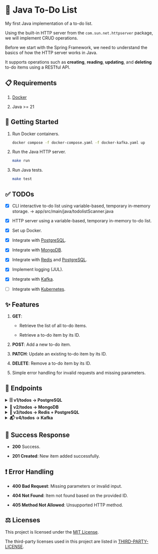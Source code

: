 # 📝 Java To-Do List

My first Java implementation of a to-do list.

Using the built-in HTTP server from the `com.sun.net.httpserver` package, we will implement CRUD operations.

Before we start with the Spring Framework,
we need to understand the basics of how the HTTP server works in Java.

It supports operations such as **creating**, **reading**, **updating**, and **deleting** to-do items using a RESTful API.

## 📋 Requirements

1. [Docker](https://www.docker.com)

2. Java >= 21

## 🚀 Getting Started

1. Run Docker containers.

   ```bash
   docker compose -f docker-compose.yaml -f docker-kafka.yaml up
   ```

2. Run the Java HTTP server.

   ```bash
   make run
   ```

3. Run Java tests.

   ```bash
   make test
   ```

## ✅ TODOs

- [x] CLI interactive to-do list using variable-based, temporary in-memory storage.
      -> app/src/main/java/todolistScanner.java

- [x] HTTP server using a variable-based, temporary in-memory to-do list.

- [x] Set up Docker.

- [x] Integrate with [PostgreSQL](https://www.postgresql.org).

- [x] Integrate with [MongoDB](https://www.mongodb.com).

- [x] Integrate with [Redis](https://redis.io) and [PostgreSQL](https://www.postgresql.org).

- [x] Implement logging (JUL).

- [x] Integrate with [Kafka](https://kafka.apache.org).

- [ ] Integrate with [Kubernetes](https://kubernetes.io).

## ✨ Features

1. **GET**:

   - Retrieve the list of all to-do items.

   - Retrieve a to-do item by its ID.

2. **POST**: Add a new to-do item.

3. **PATCH**: Update an existing to-do item by its ID.

4. **DELETE**: Remove a to-do item by its ID.

5. Simple error handling for invalid requests and missing parameters.

## 🔗 Endpoints

<details>
<summary><h4 style='display:inline;'>🗄️ v1/todos -> PostgreSQL</h4></summary>

Entity: **TodoEntity.java**

- **GET**: `/v1/todos`

  - Response: JSON array of to-do items from PostgreSQL.

- **GET**: `/v1/todo/{id}`

  - Response: JSON object of a specific to-do item from PostgreSQL.

- **POST**: `/v1/todos`

  - Request Body: Plain text representing the new to-do item.
  - Response: Confirmation message upon successful addition to PostgreSQL.

- **PATCH**: `/v1/todos/{id}`

  - Request Body: Plain text representing the updated to-do item.
  - Response: Confirmation message or error if the ID is invalid.

- **DELETE**: `/v1/todos/{id}`

  - Response: Confirmation message or error if the ID is invalid.

</details>

<details>
<summary><h4 style='display:inline;'>🍃 v2/todos -> MongoDB</h4></summary>

Entity: **TodoMongoEntity.java**

- **GET**: `/v2/todos`

  - Response: JSON array of to-do items from MongoDB.

- **GET**: `/v2/todo/{id}`

  - Response: JSON object of a specific to-do item from MongoDB.

- **POST**: `/v2/todos`

  - Request Body: Plain text representing the new to-do item.
  - Response: Confirmation message upon successful addition to MongoDB.

- **PATCH**: `/v2/todos/{id}`

  - Request Body: Plain text representing the updated to-do item.
  - Response: Confirmation message or error if the ID is invalid.

- **DELETE**: `/v2/todos/{id}`

  - Response: Confirmation message or error if the ID is invalid.

</details>

<details>
<summary><h4 style='display:inline;'>🚀 v3/todos -> Redis + PostgreSQL</h4></summary>

Entity: **TodoEntity.java**

- **GET**: `/v3/todos`

  - Response: JSON array of to-do items, with Redis caching results from PostgreSQL.

- **GET**: `/v3/todo/{id}`

  - Response: JSON object of a specific to-do item, fetched directly from PostgreSQL (no Redis caching).

- **POST**: `/v3/todos`

  - Request Body: Plain text representing the new to-do item.
  - Response: Confirmation message upon successful addition to PostgreSQL (no Redis caching).

- **PATCH**: `/v3/todos/{id}`

  - Request Body: Plain text representing the updated to-do item.
  - Response: Confirmation message or error if the ID is invalid, with the update applied only to PostgreSQL (no Redis caching).

- **DELETE**: `/v3/todos/{id}`

  - Response: Confirmation message or error if the ID is invalid, with the deletion applied only to PostgreSQL (no Redis caching).

</details>

<details>
<summary><h4 style='display:inline;'>📬 v4/todos -> Kafka</h4></summary>

Entity: **TodoKafkaEntity.java**

- **POST**: `/v4/todos`

  - Request Body: `{id: string, title: string, description: string, price: int}`

  - Response: A string; consumes the message and prints it directly in the log.

</details>

## 🎉 Success Response

- **200** Success.

- **201 Created**: New item added successfully.

## ❗ Error Handling

- **400 Bad Request**: Missing parameters or invalid input.

- **404 Not Found**: Item not found based on the provided ID.

- **405 Method Not Allowed**: Unsupported HTTP method.

## ⚖️ Licenses

This project is licensed under the [MIT License](LICENSE).

The third-party licenses used in this project are listed in [THIRD-PARTY-LICENSE](THIRD-PARTY-LICENSE).
